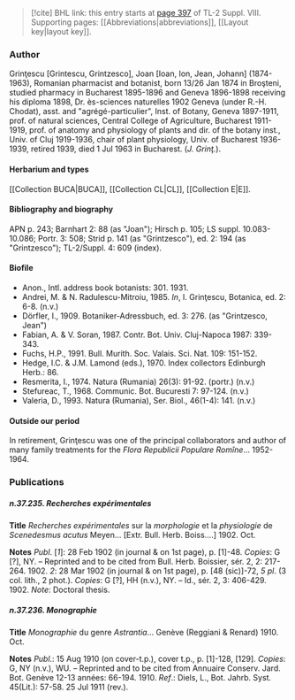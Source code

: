 > [!cite] BHL link: this entry starts at [page 397](https://www.biodiversitylibrary.org/item/103832#page/409/mode/1up) of TL-2 Suppl. VIII.
> Supporting pages: [[Abbreviations|abbreviations]], [[Layout key|layout key]].

### Author

Grinţescu \[Grintescu, Grintzesco\], Joan \[Ioan, Ion, Jean, Johann\] (1874-1963), Romanian pharmacist and botanist, born 13/26 Jan 1874 in Broşteni, studied pharmacy in Bucharest 1895-1896 and Geneva 1896-1898 receiving his diploma 1898, Dr. ès-sciences naturelles 1902 Geneva (under R.-H. Chodat), asst. and "agrégé-particulier", Inst. of Botany, Geneva 1897-1911, prof. of natural sciences, Central College of Agriculture, Bucharest 1911-1919, prof. of anatomy and physiology of plants and dir. of the botany inst., Univ. of Cluj 1919-1936, chair of plant physiology, Univ. of Bucharest 1936-1939, retired 1939, died 1 Jul 1963 in Bucharest. (*J. Grinţ.*).

#### Herbarium and types

[[Collection BUCA|BUCA]], [[Collection CL|CL]], [[Collection E|E]].

#### Bibliography and biography

APN p. 243; Barnhart 2: 88 (as "Joan"); Hirsch p. 105; LS suppl. 10.083-10.086; Portr. 3: 508; Strid p. 141 (as "Grintzesco"), ed. 2: 194 (as "Grintzesco"); TL-2/Suppl. 4: 609 (index).

#### Biofile

- Anon., Intl. address book botanists: 301. 1931.
- Andrei, M. & N. Radulescu-Mitroiu, 1985. *In*, I. Grinţescu, Botanica, ed. 2: 6-8. (n.v.)
- Dörfler, I., 1909. Botaniker-Adressbuch, ed. 3: 276. (as "Grintzesco, Jean")
- Fabian, A. & V. Soran, 1987. Contr. Bot. Univ. Cluj-Napoca 1987: 339-343.
- Fuchs, H.P., 1991. Bull. Murith. Soc. Valais. Sci. Nat. 109: 151-152.
- Hedge, I.C. & J.M. Lamond (eds.), 1970. Index collectors Edinburgh Herb.: 86.
- Resmerita, I., 1974. Natura (Rumania) 26(3): 91-92. (portr.) (n.v.)
- Stefureac, T., 1968. Communic. Bot. Bucuresti 7: 97-124. (n.v.)
- Valeria, D., 1993. Natura (Rumania), Ser. Biol., 46(1-4): 141. (n.v.)

#### Outside our period

In retirement, Grinţescu was one of the principal collaborators and author of many family treatments for the *Flora Republicii Populare Romîne*... 1952-1964.

### Publications

##### n.37.235. Recherches expérimentales

**Title**
*Recherches expérimentales* sur la *morphologie* et la *physiologie* de *Scenedesmus acutus* Meyen... \[Extr. Bull. Herb. Boiss....\] 1902. Oct.

**Notes**
*Publ*. \[*1*\]: 28 Feb 1902 (in journal & on 1st page), p. \[1\]-48. *Copies*: G \[?\], NY. – Reprinted and to be cited from Bull. Herb. Boissier, sér. 2, 2: 217-264. 1902.
*2*: 28 Mar 1902 (in journal & on 1st page), p. \[48 (sic)\]-72, *5 pl*. (3 col. lith., 2 phot.). *Copies*: G \[?\], HH (n.v.), NY. – Id., sér. 2, 3: 406-429. 1902.
*Note*: Doctoral thesis.

##### n.37.236. Monographie

**Title**
*Monographie* du genre *Astrantia*... Genève (Reggiani & Renard) 1910. Oct.

**Notes**
*Publ*.: 15 Aug 1910 (on cover-t.p.), cover t.p., p. \[1\]-128, \[129\]. *Copies*: G, NY (n.v.), WU. – Reprinted and to be cited from Annuaire Conserv. Jard. Bot. Genève 12-13 années: 66-194. 1910.
*Ref*.: Diels, L., Bot. Jahrb. Syst. 45(Lit.): 57-58. 25 Jul 1911 (rev.).


